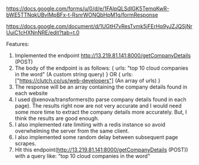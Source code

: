 https://docs.google.com/forms/u/0/d/e/1FAIpQLSdlGK5TemqKwR-bWE5TTNqkUBvlMpBFx-t-RsnrWONQbHpM1g/formResponse

https://docs.google.com/document/d/1UGtH7vResTvmk5jFErHq9yJZJQSjNrUuiC1cHXNnNRE/edit?tab=t.0


Features:
  1. Implemented the endpoint http://13.219.81.141:8000/getCompanyDetails (POST)
  2. The body of the endpoint is as follows:
    {
      urls: "top 10 cloud companies in the word" (A custom string query)
    } 
    OR
    {
      urls:  ["https://clutch.co/us/web-developers"] (An array of urls)
    } 
  3. The response will be an array containing the company details found in each website
  4. I used @xenova/transformers(to parse company details found in each page). The results right now
    are not very accurate and I would need some more time to extract the company details more accurately.
    But, I think the results are good enough.
  5. I also implemented rate limiting with a redis instance so avoid overwhelming the server from the same client.
  6. I also implemented some random delay between subsequent page scrapes.
  7. Hit this endpoint(http://13.219.81.141:8000/getCompanyDetails (POST)) with a query like: "top 10 cloud companies in the word"  